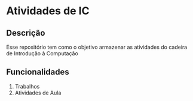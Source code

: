 # Atividades de IC

## Descrição

Esse repositório tem como o objetivo armazenar as atividades do cadeira de Introdução à Computação

## Funcionalidades

1. Trabalhos
3. Atividades de Aula
